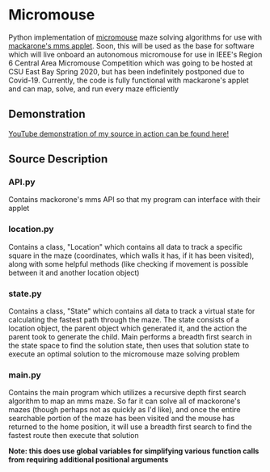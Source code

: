 # Micromouse
Python implementation of [micromouse](https://en.wikipedia.org/wiki/Micromouse) maze solving algorithms for use with [mackarone's mms applet](https://github.com/mackorone/mms). Soon, this will be used as the base for software which will live onboard an autonomous micromouse for use in IEEE's Region 6 Central Area Micromouse Competition which was going to be hosted at CSU East Bay Spring 2020, but has been indefinitely postponed due to Covid-19. Currently, the code is fully functional with mackarone's applet and can map, solve, and run every maze efficiently

## Demonstration
[YouTube demonstration of my source in action can be found here!](https://youtu.be/6y4nrnfZ1k0)

## Source Description

### API.py
Contains mackorone's mms API so that my program can interface with their applet

### location.py
Contains a class, "Location" which contains all data to track a specific square in the maze (coordinates, which walls it has, if it has been visited), along with some helpful methods (like checking if movement is possible between it and another location object)

### state.py
Contains a class, "State" which contains all data to track a virtual state for calculating the fastest path through the maze. The state consists of a location object, the parent object which generated it, and the action the parent took to generate the child. Main performs a breadth first search in the state space to find the solution state, then uses that solution state to execute an optimal solution to the micromouse maze solving problem

### main.py
Contains the main program which utilizes a recursive depth first search algorithm to map an mms maze. So far it can solve all of mackorone's mazes (though perhaps not as quickly as I'd like), and once the entire searchable portion of the maze has been visited and the mouse has returned to the home position, it will use a breadth first search to find the fastest route then execute that solution  

**Note: this does use global variables for simplifying various function calls from requiring additional positional arguments**
